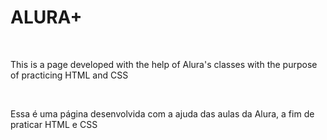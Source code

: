 <h1>ALURA+</h1>
<br>
<p>This is a page developed with the help of Alura's classes with the purpose of practicing HTML and CSS </p>
<br>
<p>Essa é uma página desenvolvida com a ajuda das aulas da Alura, a fim de praticar HTML e CSS </p>

